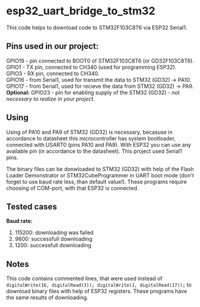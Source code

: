 # esp32_uart_bridge_to_stm32
This code helps to download code to STM32F103C8T6 via ESP32 Serial1.<br/>

## Pins used in our project: <br/>
GPIO19 - pin connected to BOOT0 of STM32F103C8T6 (or GD32F103C8T6). <br/>
GPIO1 - TX pin, connected to CH340 (used for programming ESP32). <br/>
GPIO3 - RX pin, connected to CH340. <br/>
GPIO16 - from Serial1, used for transmit the data to STM32 (GD32) -> PA10. <br/>
GPIO17 - from Serial1, used for recieve the data from STM32 (GD32) -> PA9. <br/>
**Optional:** GPIO23 - pin for enabling supply of the STM32 (GD32) - *not necessary to realize in your project*. <br/>

## Using
Using of PA10 and PA9 of STM32 (GD32) is necessary, becasuse in accordance to datasheet this microcontroller has system bootloader, connected with USART0 (pins PA10 and PA9). With ESP32 you can use any available pin (in accordance to the datasheet). This project used Serial1 pins. <br/>

The binary files can be donwloaded to STM32 (GD32) with help of the Flash Loader Demonstrator or STM32CubeProgrammer in UART boot mode (don't forget to use baud rate less, than default value!). These programs require choosing of COM-port, with that ESP32 is connected.

## Tested cases
**Baud rate:**
1. 115200: downloading was failed
2. 9600: successfull downloading
3. 1200: successfull downloading

## Notes
This code contains commented lines, that were used instead of
`digitalWrite(16, digitalRead(3));
 digitalWrite(1, digitalRead(17));`
 to download binary files with help of ESP32 registers. These programs have the same results of downloading. <br/>
